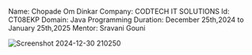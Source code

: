 Name: Chopade Om Dinkar
Company: CODTECH IT SOLUTIONS
Id: CT08EKP
Domain: Java Programming
Duration: December 25th,2024 to January 25th,2025 
Mentor: Sravani Gouni

![Screenshot 2024-12-30 210250](https://github.com/user-attachments/assets/1bb22ba9-8547-4681-abb5-ee246e8a732c)
